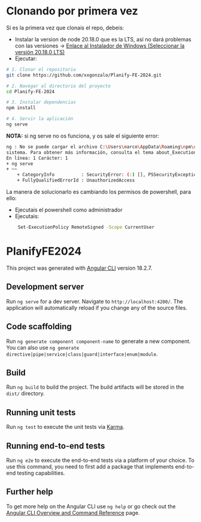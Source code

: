 # Clonando por primera vez

Si es la primera vez que clonais el repo, debeis:
- Instalar la version de node 20.18.0 que es la LTS, así no dará problemas con las versiones ->  [Enlace al Instalador de Windows (Seleccionar la versión 20.18.0 LTS)](https://nodejs.org/en/download/prebuilt-installer/current)
- Ejecutar:
```bash
# 1. Clonar el repositorio
git clone https://github.com/xxgonzalo/Planify-FE-2024.git

# 2. Navegar al directorio del proyecto
cd Planify-FE-2024

# 3. Instalar dependencias
npm install

# 4. Servir la aplicación
ng serve
```
**NOTA:** si ng serve no os funciona, y os sale el siguiente error:
```bash
ng : No se puede cargar el archivo C:\Users\marco\AppData\Roaming\npm\ng.ps1 porque la ejecución de scripts está deshabilitada en este 
sistema. Para obtener más información, consulta el tema about_Execution_Policies en https:/go.microsoft.com/fwlink/?LinkID=135170.
En línea: 1 Carácter: 1
+ ng serve
+ ~~
    + CategoryInfo          : SecurityError: (:) [], PSSecurityException
    + FullyQualifiedErrorId : UnauthorizedAccess
```
La manera de solucionarlo es cambiando los permisos de powershell, para ello:
- Ejecutais el powershell como administrador
- Ejecutais:
  ```bash
   Set-ExecutionPolicy RemoteSigned -Scope CurrentUser
  ```


# PlanifyFE2024
This project was generated with [Angular CLI](https://github.com/angular/angular-cli) version 18.2.7.

## Development server

Run `ng serve` for a dev server. Navigate to `http://localhost:4200/`. The application will automatically reload if you change any of the source files.

## Code scaffolding

Run `ng generate component component-name` to generate a new component. You can also use `ng generate directive|pipe|service|class|guard|interface|enum|module`.

## Build

Run `ng build` to build the project. The build artifacts will be stored in the `dist/` directory.

## Running unit tests

Run `ng test` to execute the unit tests via [Karma](https://karma-runner.github.io).

## Running end-to-end tests

Run `ng e2e` to execute the end-to-end tests via a platform of your choice. To use this command, you need to first add a package that implements end-to-end testing capabilities.

## Further help

To get more help on the Angular CLI use `ng help` or go check out the [Angular CLI Overview and Command Reference](https://angular.dev/tools/cli) page.
